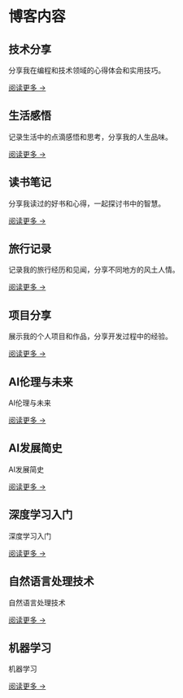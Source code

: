 # 博客内容

<div class="card-grid">
  <div class="card">
    <h2>技术分享</h2>
    <p>分享我在编程和技术领域的心得体会和实用技巧。</p>
    <a href="/FKDocs/posts/blog1/" class="card-link">阅读更多 →</a>
  </div>

  <div class="card">
    <h2>生活感悟</h2>
    <p>记录生活中的点滴感悟和思考，分享我的人生品味。</p>
    <a href="/FKDocs/posts/blog2/" class="card-link">阅读更多 →</a>
  </div>

  <div class="card">
    <h2>读书笔记</h2>
    <p>分享我读过的好书和心得，一起探讨书中的智慧。</p>
    <a href="/FKDocs/posts/blog3/" class="card-link">阅读更多 →</a>
  </div>

  <div class="card">
    <h2>旅行记录</h2>
    <p>记录我的旅行经历和见闻，分享不同地方的风土人情。</p>
    <a href="/FKDocs/posts/blog4/" class="card-link">阅读更多 →</a>
  </div>

  <div class="card">
    <h2>项目分享</h2>
    <p>展示我的个人项目和作品，分享开发过程中的经验。</p>
    <a href="/FKDocs/posts/blog5/" class="card-link">阅读更多 →</a>
  </div>

  <div class="card">
    <h2>AI伦理与未来</h2>
    <p>AI伦理与未来</p>
    <a href="/FKDocs/posts/ai_ethics/" class="card-link">阅读更多 →</a>
  </div>
  <div class="card">
    <h2>AI发展简史</h2>
    <p>AI发展简史</p>
    <a href="/FKDocs/posts/ai_history/" class="card-link">阅读更多 →</a>
  </div>
  <div class="card">
    <h2>深度学习入门</h2>
    <p>深度学习入门</p>
    <a href="/FKDocs/posts/deep_learning/" class="card-link">阅读更多 →</a>
  </div>
  <div class="card">
    <h2>自然语言处理技术</h2>
    <p>自然语言处理技术</p>
    <a href="/FKDocs/posts/nlp/" class="card-link">阅读更多 →</a>
  </div>
  <div class="card">
    <h2>机器学习</h2>
    <p>机器学习</p>
    <a href="/FKDocs/posts/machine_learning/" class="card-link">阅读更多 →</a>
  </div>

</div>